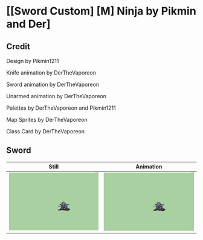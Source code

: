 # [\[Sword Custom\] \[M\] Ninja by Pikmin and Der]

## Credit

Design by Pikmin1211

Knife animation by DerTheVaporeon

Sword animation by DerTheVaporeon

Unarmed animation by DerTheVaporeon

Palettes by DerTheVaporeon and Pikmin1211

Map Sprites by DerTheVaporeon

Class Card by DerTheVaporeon

## Sword

| Still | Animation |
| :---: | :-------: |
| ![Sword still](./Sword_000.png) | ![Sword animation](./Sword.gif) |
